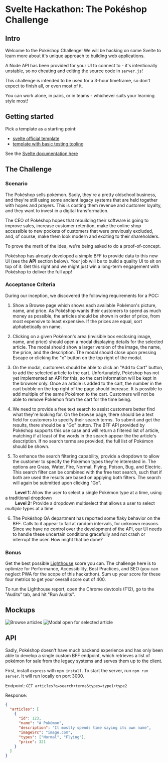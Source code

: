 # Svelte Hackathon: The Pokéshop Challenge

## Intro

Welcome to the Pokéshop Challenge! We will be hacking on some Svelte to learn more about it's unique approach to building web applications.

A Node API has been provided for your UI to connect to - it's intentionally unstable, so no cheating and editing the source code in `server.js`!

This challenge is intended to be used for a 3-hour timeframe, so don't expect to finish all, or even most of it.

You can work alone, in pairs, or in teams - whichever suits your learning style most!

## Getting started

Pick a template as a starting point: 

- [svelte official template](https://github.com/sveltejs/template)
- [template with basic testing tooling](https://github.com/saylerb/svelte-template)

See the [Svelte documentation here](https://svelte.dev/)

## The Challenge

### Scenario

The Pokéshop sells pokémon. Sadly, they're a pretty oldschool business, and they're still using some ancient legacy systems that are held together with hopes and prayers. This is costing them revenue and customer loyalty, and they want to invest in a digital transformation.

The CEO of Pokéshop hopes that rebuilding their software is going to improve sales, increase customer retention, make the online shop accessible to new pockets of customers that were previously excluded, and, of course, make them look modern and exciting to their shareholders.

To prove the merit of the idea, we're being asked to do a proof-of-concept.

Pokéshop has already developed a simple BFF to provide data to this new UI (see the **API** section below). Your job will be to build a quality UI to sit on top of it. Get this right and we might just win a long-term engagement with Pokéshop to deliver the full app!

### Acceptance Criteria

During our inception, we discovered the following requirements for a POC:

1. Show a Browse page which shows each available Pokémon's picture, name, and price. As Pokéshop wants their customers to spend as much money as possible, the articles should be shown in order of price, from most expensive to least expensive. If the prices are equal, sort alphabetically on name.

2. Clicking on a given Pokémon's area (invisible box enclosing image, name, and price) should open a modal displaying details for the selected article. The modal should show a larger version of the image, the name, the price, and the description. The modal should close upon pressing Escape or clicking the "x" button on the top right of the modal.

3. On the modal, customers should be able to click an "Add to Cart" button, to add the selected article to the cart. Unfortunately, Pokéshop has not yet implemented an API for this, so the cart information will be kept in the browser only. Once an article is added to the cart, the number in the cart bubble on the top right of the page should increase. It is possible to add multiple of the same Pokémon to the cart. Customers will not be able to remove Pokémon from the cart for the time being.

4. We need to provide a free text search to assist customers better find what they're looking for. On the browse page, there should be a text field for customers to specify their search terms. To submit and get the results, there should be a "Go" button. The BFF API provided by Pokéshop supports this use case and will return a filtered list of article, matching if at least of the words in the search appear the the article's description. If no search terms are provided, the full list of Pokémon should be shown.

5. To enhance the search filtering capability, provide a dropdown to allow the customer to specify the Pokémon types they're interested in. The options are Grass, Water, Fire, Normal, Flying, Poison, Bug, and Electric. This search filter can be combined with the free text search, such that if both are used the results are based on applying both filters. The search will again be submitted upon clicking "Go".

&nbsp;&nbsp;&nbsp;&nbsp;&nbsp;&nbsp;&nbsp; **Level 1:** Allow the user to select a single Pokémon type at a time, using a traditional dropdown<br/>
&nbsp;&nbsp;&nbsp;&nbsp;&nbsp;&nbsp;&nbsp; **Level 2:** Provide a dropdown multiselect that allows a user to select _multiple_ types at a time

6. The Pokéshop QA department has reported some flaky behavior on the BFF. Calls to it appear to fail at random intervals, for unknown reasons. Since we have no control over the development of the API, our UI needs to handle these uncertain conditions gracefully and not crash or interrupt the user. How might that be done?

### Bonus

Get the best possible [Lighthouse](https://developers.google.com/web/tools/lighthouse/) score you can. The challenge here is to optimize for Performance, Accessibility, Best Practices, and SEO (you can neglect PWA for the scope of this hackathon). Sum up your score for these four metrics to get your overall score out of 400.

To run the Lighthouse report, open the Chrome devtools (F12), go to the "Audits" tab, and hit "Run Audits".

## Mockups

![Browse articles](mockups/browse.png)
![Modal open for selected article](mockups/modal_open.png)

## API

Sadly, Pokéshop doesn't have much backend experience and has only been able to develop a single custom BFF endpoint, which retrieves a list of pokémon for sale from the legacy systems and serves them up to the client.

First, install `express` with `npm install`. To start the server, run `npm run server`. It will run locally on port 3000.

Endpoint: `GET articles?q=search+terms&types=type1+type2`

Response:

```json
{
  "articles": [
    {
      "id": 123,
      "name": "A Pokémon",
      "description": "It mostly spends time saying its own name",
      "imageSrc": "image.com",
      "types": ["Normal", "Flying"],
      "price": 321
    }
  ]
}
```
